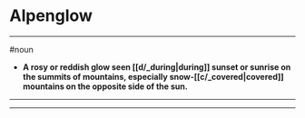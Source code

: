 # Alpenglow
---
#noun
- **A rosy or reddish glow seen [[d/_during|during]] sunset or sunrise on the summits of mountains, especially snow-[[c/_covered|covered]] mountains on the opposite side of the sun.**
---
---
